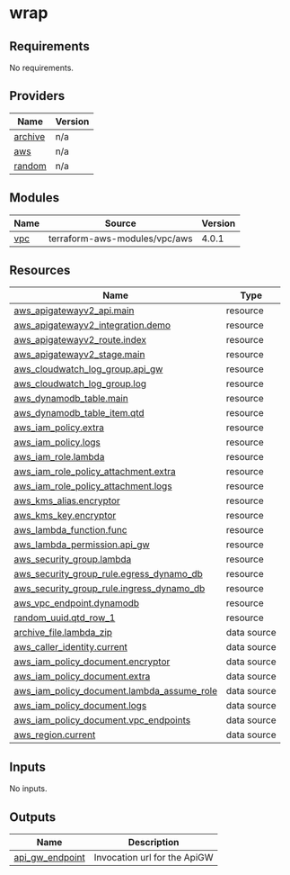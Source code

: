 # wrap

<!-- BEGINNING OF PRE-COMMIT-TERRAFORM DOCS HOOK -->
## Requirements

No requirements.

## Providers

| Name | Version |
|------|---------|
| <a name="provider_archive"></a> [archive](#provider\_archive) | n/a |
| <a name="provider_aws"></a> [aws](#provider\_aws) | n/a |
| <a name="provider_random"></a> [random](#provider\_random) | n/a |

## Modules

| Name | Source | Version |
|------|--------|---------|
| <a name="module_vpc"></a> [vpc](#module\_vpc) | terraform-aws-modules/vpc/aws | 4.0.1 |

## Resources

| Name | Type |
|------|------|
| [aws_apigatewayv2_api.main](https://registry.terraform.io/providers/hashicorp/aws/latest/docs/resources/apigatewayv2_api) | resource |
| [aws_apigatewayv2_integration.demo](https://registry.terraform.io/providers/hashicorp/aws/latest/docs/resources/apigatewayv2_integration) | resource |
| [aws_apigatewayv2_route.index](https://registry.terraform.io/providers/hashicorp/aws/latest/docs/resources/apigatewayv2_route) | resource |
| [aws_apigatewayv2_stage.main](https://registry.terraform.io/providers/hashicorp/aws/latest/docs/resources/apigatewayv2_stage) | resource |
| [aws_cloudwatch_log_group.api_gw](https://registry.terraform.io/providers/hashicorp/aws/latest/docs/resources/cloudwatch_log_group) | resource |
| [aws_cloudwatch_log_group.log](https://registry.terraform.io/providers/hashicorp/aws/latest/docs/resources/cloudwatch_log_group) | resource |
| [aws_dynamodb_table.main](https://registry.terraform.io/providers/hashicorp/aws/latest/docs/resources/dynamodb_table) | resource |
| [aws_dynamodb_table_item.qtd](https://registry.terraform.io/providers/hashicorp/aws/latest/docs/resources/dynamodb_table_item) | resource |
| [aws_iam_policy.extra](https://registry.terraform.io/providers/hashicorp/aws/latest/docs/resources/iam_policy) | resource |
| [aws_iam_policy.logs](https://registry.terraform.io/providers/hashicorp/aws/latest/docs/resources/iam_policy) | resource |
| [aws_iam_role.lambda](https://registry.terraform.io/providers/hashicorp/aws/latest/docs/resources/iam_role) | resource |
| [aws_iam_role_policy_attachment.extra](https://registry.terraform.io/providers/hashicorp/aws/latest/docs/resources/iam_role_policy_attachment) | resource |
| [aws_iam_role_policy_attachment.logs](https://registry.terraform.io/providers/hashicorp/aws/latest/docs/resources/iam_role_policy_attachment) | resource |
| [aws_kms_alias.encryptor](https://registry.terraform.io/providers/hashicorp/aws/latest/docs/resources/kms_alias) | resource |
| [aws_kms_key.encryptor](https://registry.terraform.io/providers/hashicorp/aws/latest/docs/resources/kms_key) | resource |
| [aws_lambda_function.func](https://registry.terraform.io/providers/hashicorp/aws/latest/docs/resources/lambda_function) | resource |
| [aws_lambda_permission.api_gw](https://registry.terraform.io/providers/hashicorp/aws/latest/docs/resources/lambda_permission) | resource |
| [aws_security_group.lambda](https://registry.terraform.io/providers/hashicorp/aws/latest/docs/resources/security_group) | resource |
| [aws_security_group_rule.egress_dynamo_db](https://registry.terraform.io/providers/hashicorp/aws/latest/docs/resources/security_group_rule) | resource |
| [aws_security_group_rule.ingress_dynamo_db](https://registry.terraform.io/providers/hashicorp/aws/latest/docs/resources/security_group_rule) | resource |
| [aws_vpc_endpoint.dynamodb](https://registry.terraform.io/providers/hashicorp/aws/latest/docs/resources/vpc_endpoint) | resource |
| [random_uuid.qtd_row_1](https://registry.terraform.io/providers/hashicorp/random/latest/docs/resources/uuid) | resource |
| [archive_file.lambda_zip](https://registry.terraform.io/providers/hashicorp/archive/latest/docs/data-sources/file) | data source |
| [aws_caller_identity.current](https://registry.terraform.io/providers/hashicorp/aws/latest/docs/data-sources/caller_identity) | data source |
| [aws_iam_policy_document.encryptor](https://registry.terraform.io/providers/hashicorp/aws/latest/docs/data-sources/iam_policy_document) | data source |
| [aws_iam_policy_document.extra](https://registry.terraform.io/providers/hashicorp/aws/latest/docs/data-sources/iam_policy_document) | data source |
| [aws_iam_policy_document.lambda_assume_role](https://registry.terraform.io/providers/hashicorp/aws/latest/docs/data-sources/iam_policy_document) | data source |
| [aws_iam_policy_document.logs](https://registry.terraform.io/providers/hashicorp/aws/latest/docs/data-sources/iam_policy_document) | data source |
| [aws_iam_policy_document.vpc_endpoints](https://registry.terraform.io/providers/hashicorp/aws/latest/docs/data-sources/iam_policy_document) | data source |
| [aws_region.current](https://registry.terraform.io/providers/hashicorp/aws/latest/docs/data-sources/region) | data source |

## Inputs

No inputs.

## Outputs

| Name | Description |
|------|-------------|
| <a name="output_api_gw_endpoint"></a> [api\_gw\_endpoint](#output\_api\_gw\_endpoint) | Invocation url for the ApiGW |
<!-- END OF PRE-COMMIT-TERRAFORM DOCS HOOK -->
